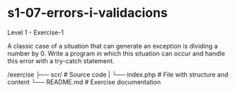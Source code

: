 # s1-07-errors-i-validacions
Level 1 - Exercise-1

A classic case of a situation that can generate an exception is dividing a number by 0.
Write a program in which this situation can occur and handle this error with a try-catch statement.

/exercise
    ├── scr/                # Source code 
    |     └── index.php     # File with structure and content
    └── README.md           # Exercise documentation 


